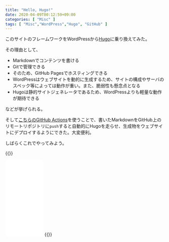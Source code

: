 ```yaml
---
title: "Hello, Hugo!"
date: 2020-04-09T00:12:59+09:00
categories: [ "Misc" ]
tags: [ "Misc","WordPress","Hugo", "GitHub" ]
---
```


このサイトのフレームワークをWordPressから[Hugo](https://gohugo.io/)に乗り換えてみた。

<!--more-->

その理由として、

- Markdownでコンテンツを書ける
- Gitで管理できる
- そのため、GitHub Pagesでホスティングできる
- WordPressはウェブサイトを動的に生成するため、サイトの構成やサーバのスペック等によっては動作が重い。また、脆弱性も懸念点となる
- Hugoは静的サイトジェネレータであるため、WordPressよりも軽量な動作が期待できる

などが挙げられる。

そして[こちらのGitHub Actions](https://github.com/marketplace/actions/github-pages-action)を使うことで、書いたMarkdownをGitHub上のリモートリポジトリに`push`すると自動的にHugoを走らせ、生成物をウェブサイトにデプロイするようにできた。大変便利。

しばらくこれでやってみよう。

{{<rawhtml>}}
<iframe style="width:120px;height:240px;" marginwidth="0" marginheight="0" scrolling="no" frameborder="0" src="//rcm-fe.amazon-adsystem.com/e/cm?lt1=_blank&bc1=000000&IS2=1&bg1=FFFFFF&fc1=000000&lc1=0000FF&t=h1g00d-22&language=ja_JP&o=9&p=8&l=as4&m=amazon&f=ifr&ref=as_ss_li_til&asins=4873114403&linkId=b9ac9062fce27f4a4372c11138d1814f"></iframe>
{{</rawhtml>}}